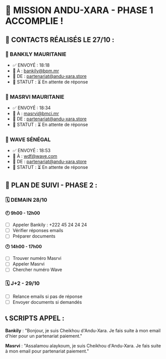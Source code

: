 # 🎉 MISSION ANDU-XARA - PHASE 1 ACCOMPLIE !

## 📧 CONTACTS RÉALISÉS LE 27/10 :

### 🏦 BANKILY MAURITANIE
- ✅ ENVOYÉ : 18:18
- 📧 À : bankily@bpm.mr
- 📧 DE : partenariat@andu-xara.store
- 🎯 STATUT : ⏳ En attente de réponse

### 💼 MASRVI MAURITANIE
- ✅ ENVOYÉ : 18:34
- 📧 À : masrvi@bmci.mr
- 📧 DE : partenariat@andu-xara.store
- 🎯 STATUT : ⏳ En attente de réponse

### 🌊 WAVE SÉNÉGAL
- ✅ ENVOYÉ : 18:53
- 📧 À : wdf@wave.com
- 📧 DE : partenariat@andu-xara.store
- 🎯 STATUT : ⏳ En attente de réponse

## 📅 PLAN DE SUIVI - PHASE 2 :

### 🗓️ DEMAIN 28/10
**🕘 9h00 - 12h00**
- [ ] Appeler Bankily : +222 45 24 24 24
- [ ] Vérifier réponses emails
- [ ] Préparer documents

**🕑 14h00 - 17h00**
- [ ] Trouver numéro Masrvi
- [ ] Appeler Masrvi
- [ ] Chercher numéro Wave

### 🗓️ J+2 - 29/10
- [ ] Relance emails si pas de réponse
- [ ] Envoyer documents si demandés

## 📞 SCRIPTS APPEL :
**Bankily** : "Bonjour, je suis Cheikhou d'Andu-Xara. Je fais suite à mon email d'hier pour un partenariat paiement."

**Masrvi** : "Assalamou alaykoum, je suis Cheikhou d'Andu-Xara. Je fais suite à mon email pour partenariat paiement."
